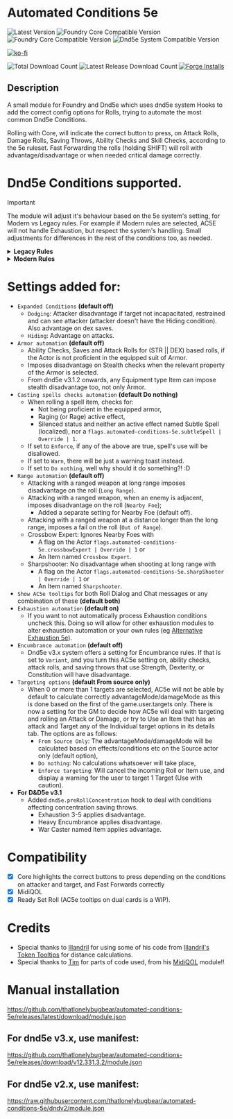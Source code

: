 # Automated Conditions 5e
![Latest Version](https://img.shields.io/badge/dynamic/json.svg?url=https://api.github.com/repos/thatlonelybugbear/automated-conditions-5e/releases/latest&label=AC5E%20Version&query=$.tag_name&colorB=yellow&style=for-the-badge)
![Foundry Core Compatible Version](https://img.shields.io/badge/dynamic/json.svg?url=https://raw.githubusercontent.com/thatlonelybugbear/automated-conditions-5e/main/module.json&label=Foundry%20Version&query=$.compatibility.verified&colorB=ff6400&style=for-the-badge)
![Foundry Core Compatible Version](https://img.shields.io/badge/dynamic/json.svg?url=https://raw.githubusercontent.com/thatlonelybugbear/automated-conditions-5e/main/module.json&label=Foundry%20Version&query=$.compatibility.maximum&colorB=ff6400&style=for-the-badge)
![Dnd5e System Compatible Version](https://img.shields.io/badge/dynamic/json.svg?url=https://raw.githubusercontent.com/thatlonelybugbear/automated-conditions-5e/main/module.json&label=dnd5e%20Version&query=$.relationships.systems[0].compatibility.verified&colorB=red&style=for-the-badge)

[![ko-fi](https://ko-fi.com/img/githubbutton_sm.svg)](https://ko-fi.com/thatlonelybugbear)

![Total Download Count](https://img.shields.io/github/downloads/thatlonelybugbear/automated-conditions-5e/total?color=2b82fc&label=TOTAL%20DOWNLOADS&style=for-the-badge)
![Latest Release Download Count](https://img.shields.io/github/downloads/thatlonelybugbear/automated-conditions-5e/latest/total?color=2b82fc&label=LATEST%20DOWNLOADS&style=for-the-badge)
[![Forge Installs](https://img.shields.io/badge/dynamic/json?label=Forge%20Installs&query=package.installs&suffix=%25&url=https://forge-vtt.com/api/bazaar/package/automated-conditions-5e&colorB=68a74f&style=for-the-badge)](https://forge-vtt.com/bazaar#package=automated-conditions-5e)

## Description
A small module for Foundry and Dnd5e which uses dnd5e system Hooks to add the correct config options for Rolls, trying to automate the most common Dnd5e Conditions.

Rolling with Core, will indicate the correct button to press, on Attack Rolls, Damage Rolls, Saving Throws, Ability Checks and Skill Checks, according to the 5e ruleset.
Fast Forwarding the rolls (holding SHIFT) will roll with advantage/disadvantage or when needed critical damage correctly.

# Dnd5e Conditions supported.
> [!IMPORTANT]
> The module will adjust it's behaviour based on the 5e system's setting, for Modern vs Legacy rules.
For example if Modern rules are selected, AC5E will not handle Exhaustion, but respect the system's handling.
Small adjustments for differences in the rest of the conditions too, as needed.

<details>
  <summary><b>Legacy Rules</b></summary>
  
- `Blinded`: Disadvantage on attacks and grants advantage to attack from others
- `Exhaustion 1`: Disadvantage on ability checks (and skill checks as a result)
- `Exhaustion 2`: no changes
- `Exhaustion 3`: Disadvantage on attacks and saving throws
- `Exhaustion 4`: no changes
- `Exhaustion 5`: no changes
- `Frightened`: Disadvantage on ability checks and attack rolls;
- `Invisible`: Advantage on attacks and grants Disadvantage to attacks by others
- `Paralyzed`: Auto fail (-99) strength/dexterity saves and attacker within 5ft of the creature deals critical damage
- `Petrified`: Grants Advantage on attacks by others, auto fail strength/dexterity saves
- `Poisoned`: Disadvantage on attacks and ability checks
- `Prone`: Disadvantage on attacks, grants advantage on attacks by others if within 5ft, otherwise grants disdvantage
- `Restrained`: Disadvantage on attacks and dexterity saves, grants advantage on attacks by others
- `Stunned`: Auto fail strength/dexterity saves, grants advantage on attacks by others
- `Unconscious`: Auto fails strength/dexterity saves, grants advantage on attacks by others, crit if hit within 5ft ++ Prone
</details>

<details>
  <summary><b>Modern Rules</b></summary>
  
- No `exhaustion` automation, as this is handled by the system,
- `Hiding` will give advantage on initiative rolls,
- `Incapacitated` will give disadvantage on initiative rolls, in addition to the legacy rules,
- `Invisibility` will give advantage on initiative rolls, in addition to the legacy rules.
</details>

# Settings added for:
- `Expanded Conditions` **(default off)**
  - `Dodging`: Attacker disadvantage if target not incapacitated, restrained and can see attacker (attacker doesn't have the Hiding condition). Also advantage on dex saves.
  - `Hiding`: Advantage on attacks.
- `Armor automation` **(default off)**
  - Ability Checks, Saves and Attack Rolls for (STR || DEX) based rolls, if the Actor is not proficient in the equipped suit of Armor.
  - Imposes disadvantage on Stealth checks when the relevant property of the Armor is selected.
  - From dnd5e v3.1.2 onwards, any Equipment type Item can impose stealth disadvantage too, not only Armor.
- `Casting spells checks automation` **(default Do nothing)**
  - When rolling a spell item, checks for:
    - Not being proficient in the equipped armor,
    - Raging (or Rage) active effect,
    - Silenced status and neither an active effect named Subtle Spell (localized), nor a `flags.automated-conditions-5e.subtleSpell | Override | 1`.
  - If set to `Enforce`, if any of the above are true, spell's use will be disallowed.
  - If set to `Warn`, there will be just a warning toast instead.
  - If set to `Do nothing`, well why should it do something?! :D
- `Range automation` **(default off)**
  - Attacking with a ranged weapon at long range imposes disadvantage on the roll (`Long Range`).
  - Attacking with a ranged weapon, when an enemy is adjacent, imposes disadvantage on the roll (`Nearby Foe`);
    - Added a separate setting for Nearby Foe (default off).
  - Attacking with a ranged weapon at a distance longer than the long range, imposes a fail on the roll (`Out of Range`).
  - Crossbow Expert: Ignores Nearby Foes with
    - A flag on the Actor `flags.automated-conditions-5e.crossbowExpert | Override | 1` or
    - An Item named `Crossbow Expert`.
  - Sharpshooter: No disadvantage when shooting at long range with
    - A flag on the Actor `flags.automated-conditions-5e.sharpShooter | Override | 1` or
    - An Item named `Sharpshooter`.
- `Show AC5e tooltips` for both Roll Dialog and Chat messages or any combination of these **(default both)**
- `Exhaustion automation` **(default on)**
  - If you want to not automatically process Exhaustion conditions uncheck this. Doing so will allow for other exhaustion modules to alter exhaustion automation or your own rules (eg [Alternative Exhaustion 5e](https://foundryvtt.com/packages/alternative-exhaustion-5e)).
- `Encumbrance automation` **(default off)**
  - Dnd5e v3.x system offers a setting for Encumbrance rules. If that is set to `Variant`, and you turn this AC5e setting on, ability checks, attack rolls, and saving throws that use Strength, Dexterity, or Constitution will have disadvantage.
- `Targeting options` **(default From source only)**
  - When 0 or more than 1 targets are selected, AC5e will not be able by default to calculate correctly advantageMode/damageMode as this is done based on the first of the game.user.targets only. There is now a setting for the GM to decide how AC5e will deal with targeting and rolling an Attack or Damage, or try to Use an Item that has an attack and Target any of the Individual target options in its details tab. The options are as follows:
    - `From Source Only`: The advantageMode/damageMode will be calculated based on effects/conditions etc on the Source actor only (default option),
    - `Do nothing`: No calculations whatsoever will take place,
    - `Enforce targeting`: Will cancel the incoming Roll or Item use, and display a warning for the user to target 1 Target (Use with caution).
- **For D&D5e v3.1**
  - Added `dnd5e.preRollConcentration` hook to deal with conditions affecting concentration saving throws.
    - Exhaustion 3-5 applies disadvantage.
    - Heavy Encumbrance applies disadvantage.
    - War Caster named Item applies advantage.

# Compatibility
- [x] Core highlights the correct buttons to press depending on the conditions on attacker and target, and Fast Forwards correctly
- [X] MidiQOL
- [X] Ready Set Roll (AC5e tooltips on dual cards is a WIP).
 
# Credits
- Special thanks to [Illandril](https://github.com/illandril) for using some of his code from [Illandril's Token Tooltips](https://github.com/illandril/FoundryVTT-token-tooltips) for distance calculations.
- Special thanks to [Tim](https://gitlab.com/tposney) for parts of code used, from his [MidiQOL](https://gitlab.com/tposney/midi-qol) module!!

# Manual installation
<https://github.com/thatlonelybugbear/automated-conditions-5e/releases/latest/download/module.json>
## For dnd5e v3.x, use manifest: 
<https://github.com/thatlonelybugbear/automated-conditions-5e/releases/download/v12.331.3.2/module.json>
## For dnd5e v2.x, use manifest: 
<https://raw.githubusercontent.com/thatlonelybugbear/automated-conditions-5e/dndv2/module.json>

